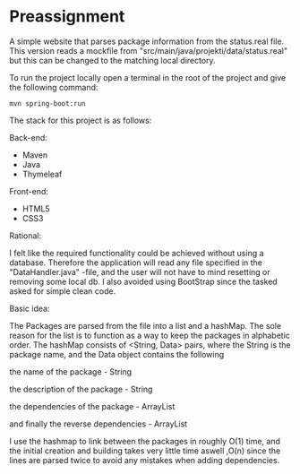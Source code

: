 # Preassignment

 A simple website that parses package information from the status.real file.
 This version reads a mockfile from "src/main/java/projekti/data/status.real" but this can be changed to the matching local directory.

 To run the project locally open a terminal in the root of the project and give the following command:

 ```
mvn spring-boot:run
 ```

The stack for this project is as follows:

Back-end:
* Maven
* Java
* Thymeleaf

Front-end:
* HTML5
* CSS3


Rational:

I felt like the required functionality could be achieved without using a database. Therefore the application will read any file specified in the "DataHandler.java" -file, and the user will not have to mind resetting or removing some local db. I also avoided using BootStrap since the tasked asked for simple clean code.

Basic idea:

The Packages are parsed from the file into a list and a hashMap. The sole reason for the list is to function as a way to keep the packages in alphabetic order. The hashMap consists of <String, Data> pairs, where the String is the package name, and the Data object contains the following

the name of the package - String

the description of the package - String

the dependencies of the package - ArrayList<String>

and finally the reverse dependencies - ArrayList<String>

I use the hashmap to link between the packages in roughly O(1) time, and the initial creation and building takes very little time aswell ,O(n) since the lines are parsed twice to avoid any mistakes when adding dependencies.
